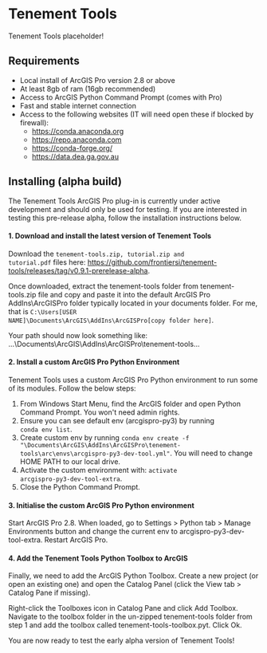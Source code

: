 # Tenement Tools
Tenement Tools placeholder!

## Requirements
* Local install of ArcGIS Pro version 2.8 or above
* At least 8gb of ram (16gb recommended)
* Access to ArcGIS Python Command Prompt (comes with Pro)
* Fast and stable internet connection
* Access to the following websites (IT will need open these if blocked by firewall):
  * https://conda.anaconda.org
  * https://repo.anaconda.com
  * https://conda-forge.org/
  * https://data.dea.ga.gov.au

## Installing (alpha build)
The Tenement Tools ArcGIS Pro plug-in is currently under active development and should only be used for testing. If you are interested in testing this pre-release alpha, follow the installation instructions below.

#### 1. Download and install the latest version of Tenement Tools
Download the <code>tenement-tools.zip, tutorial.zip and tutorial.pdf</code> files here: https://github.com/frontiersi/tenement-tools/releases/tag/v0.9.1-prerelease-alpha.

Once downloaded, extract the tenement-tools folder from tenement-tools.zip file and copy and paste it into the default ArcGIS Pro AddIns\ArcGISPro folder typically located in your documents folder. For me, that is <code>C:\Users\[USER NAME]\Documents\ArcGIS\AddIns\ArcGISPro\[copy folder here]</code>.
 
 Your path should now look something like: ...\Documents\ArcGIS\AddIns\ArcGISPro\tenement-tools\...

#### 2. Install a custom ArcGIS Pro Python Environment
Tenement Tools uses a custom ArcGIS Pro Python environment to run some of its modules. Follow the below steps:
1. From Windows Start Menu, find the ArcGIS folder and open Python Command Prompt. You won't need admin rights.
2. Ensure you can see default env (arcgispro-py3) by running <code> conda env list</code>.
3. Create custom env by running <code>conda env create -f "<HOME PATH>\Documents\ArcGIS\AddIns\ArcGISPro\tenement-tools\arc\envs\arcgispro-py3-dev-tool.yml"</code>. You will need to change HOME PATH to our local drive.
4. Activate the custom environment with: <code>activate arcgispro-py3-dev-tool-extra</code>.
5. Close the Python Command Prompt.
  
#### 3. Initialise the custom ArcGIS Pro Python environment
Start ArcGIS Pro 2.8. When loaded, go to Settings > Python tab > Manage Environments button and change the current env to arcgispro-py3-dev-tool-extra. Restart ArcGIS Pro.

#### 4. Add the Tenement Tools Python Toolbox to ArcGIS
Finally, we need to add the ArcGIS Python Toolbox. Create a new project (or open an existing one) and open the Catalog Panel (click the View tab > Catalog Pane if missing).

Right-click the Toolboxes icon in Catalog Pane and click Add Toolbox. Navigate to the toolbox folder in the un-zipped tenement-tools folder from step 1 and add the toolbox called tenement-tools-toolbox.pyt. Click Ok. 

You are now ready to test the early alpha version of Tenement Tools!
